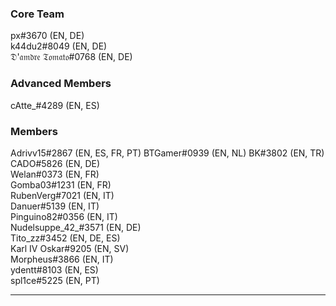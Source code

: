 ### Core Team
px#3670 (EN, DE)    
k44du2#8049 (EN, DE)    
𝔇'𝔞𝔪𝔡𝔯𝔢 𝔗𝔬𝔪𝔞𝔱𝔬#0768 (EN, DE)    

### Advanced Members
cAtte_#4289 (EN, ES)

### Members
Adrivv15#2867 (EN, ES, FR, PT)
BTGamer#0939 (EN, NL)
BK#3802 (EN, TR)
CADO#5826 (EN, DE)       
Welan#0373 (EN, FR)      
Gomba03#1231 (EN, FR)    
RubenVerg#7021 (EN, IT)    
Danuer#5139 (EN, IT)     
Pinguino82#0356 (EN, IT)    
Nudelsuppe_42_#3571 (EN, DE)    
Tito_zz#3452 (EN, DE, ES)           
Karl IV Oskar#9205 (EN, SV)    
Morpheus#3866 (EN, IT)       
ydentt#8103 (EN, ES)    
spl1ce#5225 (EN, PT)    

***
